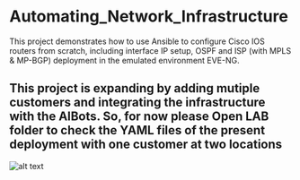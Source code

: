 # Automating_Network_Infrastructure
This project demonstrates how to use Ansible to configure Cisco IOS routers from scratch, including interface IP setup, OSPF and ISP (with MPLS & MP-BGP) deployment in the emulated environment EVE-NG.

## This project is expanding by adding mutiple customers and integrating the infrastructure with the AIBots. So, for now please Open LAB folder to check the YAML files of the present deployment with one customer at two locations

![alt text](image.png)